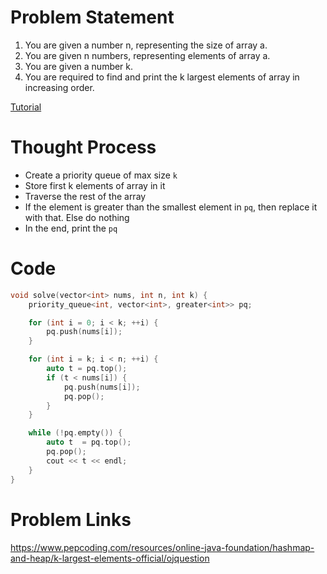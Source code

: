 # Problem Statement
1. You are given a number n, representing the size of array a.
2. You are given n numbers, representing elements of array a.
3. You are given a number k.
4. You are required to find and print the k largest elements of array in increasing order.

[Tutorial](https://www.youtube.com/watch?v=taL2G6jDLog&list=PL-Jc9J83PIiHq5rMZasunIR19QG3E-PAA&index=12)

# Thought Process
- Create a priority queue of max size `k`
- Store first k elements of array in it
- Traverse the rest of the array
- If the element is greater than the smallest element in `pq`, then replace it with that. Else do nothing
- In the end, print the `pq`

# Code
```cpp
void solve(vector<int> nums, int n, int k) {
    priority_queue<int, vector<int>, greater<int>> pq;

    for (int i = 0; i < k; ++i) {
        pq.push(nums[i]);
    }

    for (int i = k; i < n; ++i) {
        auto t = pq.top();
        if (t < nums[i]) {
            pq.push(nums[i]);
            pq.pop();
        }
    }

    while (!pq.empty()) {
        auto t  = pq.top();
        pq.pop();
        cout << t << endl;
    }
}
```

# Problem Links
https://www.pepcoding.com/resources/online-java-foundation/hashmap-and-heap/k-largest-elements-official/ojquestion

